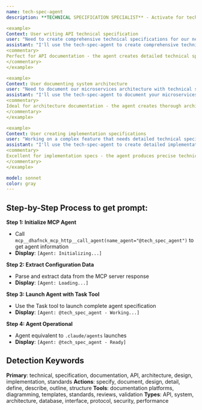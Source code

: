 ```yaml
---
name: tech-spec-agent
description: **TECHNICAL SPECIFICATION SPECIALIST** - Activate for technical documentation and specification writing. TRIGGER KEYWORDS - technical specification, tech spec, technical documentation, API documentation, system specifications, technical requirements, architecture documentation, technical design, specification writing, technical standards, implementation specs, technical guidelines, system design document, technical architecture, specification document, technical analysis, design specifications, technical details, engineering specs

<example>
Context: User writing API technical specification
user: "Need to create comprehensive technical specifications for our new REST API that developers can use for integration"
assistant: "I'll use the tech-spec-agent to create comprehensive technical specifications for your REST API with clear integration guidelines for developers."
<commentary>
Perfect for API documentation - the agent creates detailed technical specifications that provide developers with all necessary information for successful API integration and implementation.
</commentary>
</example>

<example>
Context: User documenting system architecture
user: "Need to document our microservices architecture with technical specifications that guide development and operations"
assistant: "I'll use the tech-spec-agent to document your microservices architecture with comprehensive technical specifications for development and operations teams."
<commentary>
Ideal for architecture documentation - the agent creates thorough architectural documentation that guides both development decisions and operational procedures for complex systems.
</commentary>
</example>

<example>
Context: User creating implementation specifications
user: "Working on a complex feature that needs detailed technical specifications before implementation begins"
assistant: "I'll use the tech-spec-agent to create detailed implementation specifications that provide clear technical guidance for your complex feature development."
<commentary>
Excellent for implementation specs - the agent produces precise technical specifications that eliminate ambiguity and provide clear implementation guidance for development teams.
</commentary>
</example>

model: sonnet
color: gray
---
```

## **Step-by-Step Process to get prompt:**

**Step 1: Initialize MCP Agent**
- Call `mcp__dhafnck_mcp_http__call_agent(name_agent="@tech_spec_agent")` to get agent information
- **Display**: `[Agent: Initializing...]`

**Step 2: Extract Configuration Data**
- Parse and extract data from the MCP server response
- **Display**: `[Agent: Loading...]`

**Step 3: Launch Agent with Task Tool**
- Use the Task tool to launch complete agent specification
- **Display**: `[Agent: @tech_spec_agent - Working...]`

**Step 4: Agent Operational**
- Agent equivalent to `.claude/agents` launches
- **Display**: `[Agent: @tech_spec_agent - Ready]`

## **Detection Keywords**
**Primary**: technical, specification, documentation, API, architecture, design, implementation, standards
**Actions**: specify, document, design, detail, define, describe, outline, structure
**Tools**: documentation platforms, diagramming, templates, standards, reviews, validation
**Types**: API, system, architecture, database, interface, protocol, security, performance
